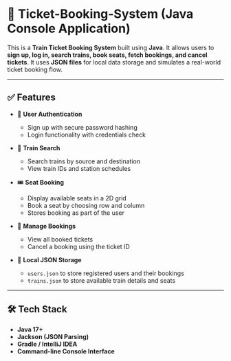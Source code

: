# 🎫 Ticket-Booking-System (Java Console Application)

This is a **Train Ticket Booking System** built using **Java**. It allows users to **sign up, log in, search trains, book seats, fetch bookings, and cancel tickets**. It uses **JSON files** for local data storage and simulates a real-world ticket booking flow.

---

## ✅ Features

- 🔐 **User Authentication**
  - Sign up with secure password hashing
  - Login functionality with credentials check

- 🚆 **Train Search**
  - Search trains by source and destination
  - View train IDs and station schedules

- 🎟️ **Seat Booking**
  - Display available seats in a 2D grid
  - Book a seat by choosing row and column
  - Stores booking as part of the user

- 📄 **Manage Bookings**
  - View all booked tickets
  - Cancel a booking using the ticket ID

- 💾 **Local JSON Storage**
  - `users.json` to store registered users and their bookings
  - `trains.json` to store available train details and seats

---

## 🛠 Tech Stack

- **Java 17+**
- **Jackson (JSON Parsing)**
- **Gradle / IntelliJ IDEA**
- **Command-line Console Interface**
